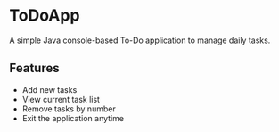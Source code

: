 # ToDoApp
A simple Java console-based To-Do application to manage daily tasks.

##  Features

-  Add new tasks
-  View current task list
-  Remove tasks by number
-  Exit the application anytime
